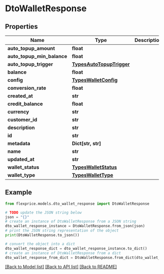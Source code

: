 # DtoWalletResponse


## Properties

Name | Type | Description | Notes
------------ | ------------- | ------------- | -------------
**auto_topup_amount** | **float** |  | [optional] 
**auto_topup_min_balance** | **float** |  | [optional] 
**auto_topup_trigger** | [**TypesAutoTopupTrigger**](TypesAutoTopupTrigger.md) |  | [optional] 
**balance** | **float** |  | [optional] 
**config** | [**TypesWalletConfig**](TypesWalletConfig.md) |  | [optional] 
**conversion_rate** | **float** |  | [optional] 
**created_at** | **str** |  | [optional] 
**credit_balance** | **float** |  | [optional] 
**currency** | **str** |  | [optional] 
**customer_id** | **str** |  | [optional] 
**description** | **str** |  | [optional] 
**id** | **str** |  | [optional] 
**metadata** | **Dict[str, str]** |  | [optional] 
**name** | **str** |  | [optional] 
**updated_at** | **str** |  | [optional] 
**wallet_status** | [**TypesWalletStatus**](TypesWalletStatus.md) |  | [optional] 
**wallet_type** | [**TypesWalletType**](TypesWalletType.md) |  | [optional] 

## Example

```python
from flexprice.models.dto_wallet_response import DtoWalletResponse

# TODO update the JSON string below
json = "{}"
# create an instance of DtoWalletResponse from a JSON string
dto_wallet_response_instance = DtoWalletResponse.from_json(json)
# print the JSON string representation of the object
print(DtoWalletResponse.to_json())

# convert the object into a dict
dto_wallet_response_dict = dto_wallet_response_instance.to_dict()
# create an instance of DtoWalletResponse from a dict
dto_wallet_response_from_dict = DtoWalletResponse.from_dict(dto_wallet_response_dict)
```
[[Back to Model list]](../README.md#documentation-for-models) [[Back to API list]](../README.md#documentation-for-api-endpoints) [[Back to README]](../README.md)


